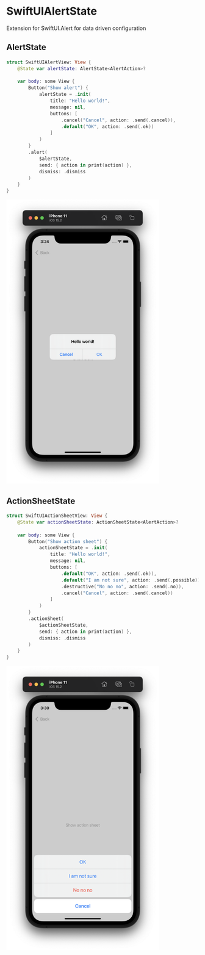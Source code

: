 # SwiftUIAlertState
Extension for SwiftUI.Alert for data driven configuration 

## AlertState
```swift
struct SwiftUIAlertView: View {
    @State var alertState: AlertState<AlertAction>?
    
    var body: some View {
        Button("Show alert") {
            alertState = .init(
                title: "Hello world!",
                message: nil,
                buttons: [
                    .cancel("Cancel", action: .send(.cancel)),
                    .default("OK", action: .send(.ok))
                ]
            )
        }
        .alert(
            $alertState,
            send: { action in print(action) },
            dismiss: .dismiss
        )
    }
}
```
<img src="Resources/Alert.png" width="400"/>


## ActionSheetState
```swift
struct SwiftUIActionSheetView: View {
    @State var actionSheetState: ActionSheetState<AlertAction>?
    
    var body: some View {
        Button("Show action sheet") {
            actionSheetState = .init(
                title: "Hello world!",
                message: nil,
                buttons: [
                    .default("OK", action: .send(.ok)),
                    .default("I am not sure", action: .send(.possible)),
                    .destructive("No no no", action: .send(.no)),
                    .cancel("Cancel", action: .send(.cancel))
                ]
            )
        }
        .actionSheet(
            $actionSheetState,
            send: { action in print(action) },
            dismiss: .dismiss
        )
    }
}
```
<img src="Resources/ActionSheet.png" width="400"/>
